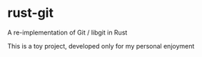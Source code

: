 # rust-git

A re-implementation of Git / libgit in Rust

This is a toy project, developed only for my personal enjoyment
